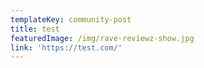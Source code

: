 ```yaml
---
templateKey: community-post
title: test
featuredImage: /img/rave-reviewz-show.jpg
link: 'https://test.com/'
---
```



